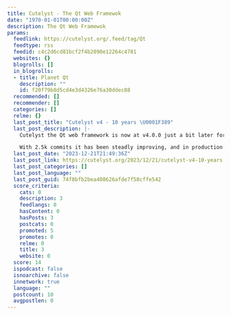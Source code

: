 ```yaml
---
title: Cutelyst - The Qt Web Framewok
date: "1970-01-01T00:00:00Z"
description: The Qt Web Framewok
params:
  feedlink: https://cutelyst.org/.feed/tag/Qt
  feedtype: rss
  feedid: c4c2d6cd81bcf2f4b2090e12264c4781
  websites: {}
  blogrolls: []
  in_blogrolls:
  - title: Planet Qt
    description: ""
    id: f20f79b8d5cd4e3d4326e76a30ddec88
  recommended: []
  recommender: []
  categories: []
  relme: {}
  last_post_title: "Cutelyst v4 - 10 years \U0001F389"
  last_post_description: |-
    Cutelyst the Qt web framework is now at v4.0.0 just a bit later for it's 10th anniversary.

    With 2.5k commits it has been steadly improving, and in production for many high traffic applications. With
  last_post_date: "2023-12-21T21:49:36Z"
  last_post_link: https://cutelyst.org/2023/12/21/cutelyst-v4-10-years
  last_post_categories: []
  last_post_language: ""
  last_post_guid: 74f8bfb2bea408626afde7f58cffe542
  score_criteria:
    cats: 0
    description: 3
    feedlangs: 0
    hasContent: 0
    hasPosts: 3
    postcats: 0
    promoted: 5
    promotes: 0
    relme: 0
    title: 3
    website: 0
  score: 14
  ispodcast: false
  isnoarchive: false
  innetwork: true
  language: ""
  postcount: 10
  avgpostlen: 0
---
```

